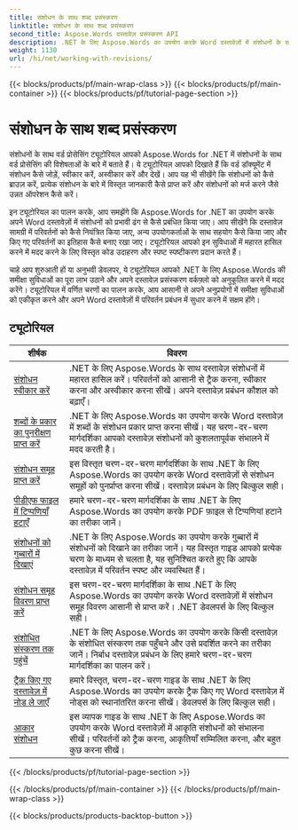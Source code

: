 ```yaml
---
title: संशोधन के साथ शब्द प्रसंस्करण
linktitle: संशोधन के साथ शब्द प्रसंस्करण
second_title: Aspose.Words दस्तावेज़ प्रसंस्करण API
description: .NET के लिए Aspose.Words का उपयोग करके Word दस्तावेज़ों में संशोधनों के साथ काम करना सीखें। संशोधनों को प्रबंधित करने और देखने के लिए नमूना कोड के साथ चरण-दर-चरण ट्यूटोरियल।
weight: 1130
url: /hi/net/working-with-revisions/
---
```


{{< blocks/products/pf/main-wrap-class >}}
{{< blocks/products/pf/main-container >}}
{{< blocks/products/pf/tutorial-page-section >}}

# संशोधन के साथ शब्द प्रसंस्करण

संशोधनों के साथ वर्ड प्रोसेसिंग ट्यूटोरियल आपको Aspose.Words for .NET में संशोधनों के साथ वर्ड प्रोसेसिंग की विशेषताओं के बारे में बताते हैं। ये ट्यूटोरियल आपको दिखाते हैं कि वर्ड डॉक्यूमेंट में संशोधन कैसे जोड़ें, स्वीकार करें, अस्वीकार करें और देखें। आप यह भी सीखेंगे कि संशोधनों को कैसे ब्राउज़ करें, प्रत्येक संशोधन के बारे में विस्तृत जानकारी कैसे प्राप्त करें और संशोधनों को मर्ज करने जैसे उन्नत ऑपरेशन कैसे करें।

इन ट्यूटोरियल का पालन करके, आप समझेंगे कि Aspose.Words for .NET का उपयोग करके अपने Word दस्तावेज़ों में संशोधनों को प्रभावी ढंग से कैसे प्रबंधित किया जाए। आप सीखेंगे कि दस्तावेज़ सामग्री में परिवर्तनों को कैसे नियंत्रित किया जाए, अन्य उपयोगकर्ताओं के साथ सहयोग कैसे किया जाए और किए गए परिवर्तनों का इतिहास कैसे बनाए रखा जाए। ट्यूटोरियल आपको इन सुविधाओं में महारत हासिल करने में मदद करने के लिए विस्तृत कोड उदाहरण और स्पष्ट स्पष्टीकरण प्रदान करते हैं।

चाहे आप शुरुआती हों या अनुभवी डेवलपर, ये ट्यूटोरियल आपको .NET के लिए Aspose.Words की समीक्षा सुविधाओं का पूरा लाभ उठाने और अपने दस्तावेज़ प्रसंस्करण वर्कफ़्लो को अनुकूलित करने में मदद करेंगे। ट्यूटोरियल में वर्णित चरणों का पालन करके, आप आसानी से अपने अनुप्रयोगों में समीक्षा सुविधाओं को एकीकृत करने और अपने Word दस्तावेज़ों में परिवर्तन प्रबंधन में सुधार करने में सक्षम होंगे।

 ## ट्यूटोरियल
| शीर्षक | विवरण |
| --- | --- |
| [संशोधन स्वीकार करें](./accept-revisions/) | .NET के लिए Aspose.Words के साथ दस्तावेज़ संशोधनों में महारत हासिल करें। परिवर्तनों को आसानी से ट्रैक करना, स्वीकार करना और अस्वीकार करना सीखें। अपने दस्तावेज़ प्रबंधन कौशल को बढ़ाएँ। |
| [शब्दों के प्रकार का पुनरीक्षण प्राप्त करें](./get-revision-types/) |.NET के लिए Aspose.Words का उपयोग करके Word दस्तावेज़ में शब्दों के संशोधन प्रकार प्राप्त करना सीखें। यह चरण-दर-चरण मार्गदर्शिका आपको दस्तावेज़ संशोधनों को कुशलतापूर्वक संभालने में मदद करती है। |
| [संशोधन समूह प्राप्त करें](./get-revision-groups/) | इस विस्तृत चरण-दर-चरण मार्गदर्शिका के साथ .NET के लिए Aspose.Words का उपयोग करके Word दस्तावेज़ों से संशोधन समूहों को पुनर्प्राप्त करना सीखें। दस्तावेज़ प्रबंधन के लिए बिल्कुल सही। |
| [पीडीएफ फाइल में टिप्पणियाँ हटाएँ](./remove-comments-in-pdf/) | हमारे चरण-दर-चरण मार्गदर्शिका के साथ .NET के लिए Aspose.Words का उपयोग करके PDF फ़ाइल से टिप्पणियां हटाने का तरीका जानें। |
| [संशोधनों को गुब्बारों में दिखाएं](./show-revisions-in-balloons/) | .NET के लिए Aspose.Words का उपयोग करके गुब्बारों में संशोधनों को दिखाने का तरीका जानें। यह विस्तृत गाइड आपको प्रत्येक चरण के माध्यम से चलता है, यह सुनिश्चित करते हुए कि आपके दस्तावेज़ में परिवर्तन स्पष्ट और व्यवस्थित हैं। |
| [संशोधन समूह विवरण प्राप्त करें](./get-revision-group-details/) | इस चरण-दर-चरण मार्गदर्शिका के साथ .NET के लिए Aspose.Words का उपयोग करके Word दस्तावेज़ों में संशोधन समूह विवरण आसानी से प्राप्त करें। .NET डेवलपर्स के लिए बिल्कुल सही। |
| [संशोधित संस्करण तक पहुंचें](./access-revised-version/) | .NET के लिए Aspose.Words का उपयोग करके किसी दस्तावेज़ के संशोधित संस्करण तक पहुँचने और उसे प्रदर्शित करने का तरीका जानें। निर्बाध दस्तावेज़ प्रबंधन के लिए हमारे चरण-दर-चरण मार्गदर्शिका का पालन करें। |
| [ट्रैक किए गए दस्तावेज़ में नोड ले जाएँ](./move-node-in-tracked-document/) | हमारे विस्तृत, चरण-दर-चरण गाइड के साथ .NET के लिए Aspose.Words का उपयोग करके ट्रैक किए गए Word दस्तावेज़ में नोड्स को स्थानांतरित करना सीखें। डेवलपर्स के लिए बिल्कुल सही। |
| [आकार संशोधन](./shape-revision/) | इस व्यापक गाइड के साथ .NET के लिए Aspose.Words का उपयोग करके Word दस्तावेज़ों में आकृति संशोधनों को संभालना सीखें। परिवर्तनों को ट्रैक करना, आकृतियाँ सम्मिलित करना, और बहुत कुछ करना सीखें। |
{{< /blocks/products/pf/tutorial-page-section >}}

{{< /blocks/products/pf/main-container >}}
{{< /blocks/products/pf/main-wrap-class >}}

{{< blocks/products/products-backtop-button >}}
